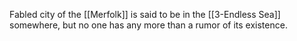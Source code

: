 Fabled city of the [[Merfolk]] is said to be in the [[3-Endless Sea]] somewhere, but no one has any more than a rumor of its existence.